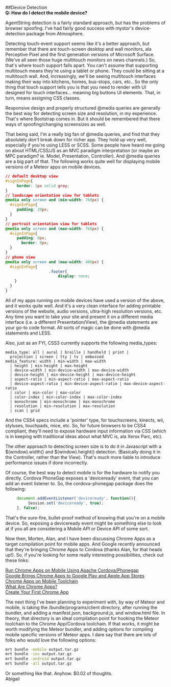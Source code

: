##Device Detection  
**Q:  How do I detect the mobile device?**  

AgentString detection is a fairly standard approach, but has the problems of browser spoofing.  I've had fairly good success with mystor's device-detection package from Atmosphere.  

Detecting touch-event support seems like it's a better approach, but remember that there are touch-screen desktop and wall monitors, ala Perceptive Pixel and the first generation versions of Microsoft Surface.  (We've all seen those huge multitouch monitors on news channels.)  So, that's where touch support falls apart. You can't assume that supporting multitouch means they're using a tablet or phone.  They could be sitting at a multitouch wall. And, increasingly, we'll be seeing multitouch interfaces making their way into kitchens, homes, bus-stops, cars, etc..  So the only thing that touch support tells you is that you need to render with UI designed for touch interfaces... meaning big buttons UI elements.  That, in turn, means assigning CSS classes. 

Responsive design and properly structured @media queries are generally the best way for detecting screen size and resolution, in my experience. That's where Bootstrap comes in.  But it should be remembered that there ways of spoofing/changing screensizes as well. 

That being said, I'm a really big fan of @media queries, and find that they absolutely *don't* break down for richer app. They hold up very well, especially if you're using LESS or SCSS.  Some people have heard me going on about HTML/CSS/JS as an MVC paradigm interpretation (or maybe an MPC paradigm?  ie. Model, Presentation, Controller).  And @media queries are a big part of that. The following works quite well for displaying mobile versions of a Meteor apps on mobile devices.  

````css
// default desktop view
#signInPage{
     border: 1px solid gray;
}
// landscape orientation view for tablets
@media only screen and (min-width: 768px) {
  #signInPage{
     padding: 20px;
  }
}
// portrait orientation view for tablets
@media only screen and (max-width: 768px) {
  #signInPage{
     padding: 0px;
       border: 0px;
  }
}
// phone view
@media only screen and (max-width: 480px) {
  #signInPage{
                   .footer{
                       display: none;
    }
  }
}
````

All of my apps running on mobile devices have used a version of the above, and it works quite well.  And it's a very clean interface for adding printable versions of the website, audio versions, ultra-high resolution versions,  etc. Any time you want to take your site and present it on a different media interface (i.e. a different Presentation/View), the @media statements are your go-to code format.  All sorts of magic can be done with @media statements and LESS.

Also, just as an FYI, CSS3 currently supports the following media_types:

````
media_type: all | aural | braille | handheld | print |
  projection | screen | tty | tv | embossed
media_feature: width | min-width | max-width
  | height | min-height | max-height
  | device-width | min-device-width | max-device-width
  | device-height | min-device-height | max-device-height
  | aspect-ratio | min-aspect-ratio | max-aspect-ratio
  | device-aspect-ratio | min-device-aspect-ratio | max-device-aspect-ratio
  | color | min-color | max-color
  | color-index | min-color-index | max-color-index
  | monochrome | min-monochrome | max-monochrome
  | resolution | min-resolution | max-resolution
  | scan | grid
````

And the CSS4 specs include a 'pointer' type, for touchscreens, kinects, wii, styluses, touchpads, mice, etc.  So, for future browsers to be CSS4 compliant, they'll need to expose hardware input information via CSS (which is in keeping with traditional ideas about what MVC is, ala Xerox Parc, etc).  

The other approach to detecting screen size is to do it in Javascript with a $(window).width() and $(window).height() detection.  (Basically doing it in the Controller, rather than the View). That's much more liable to introduce performance issues if done incorrectly.  


Of course, the best way to detect mobile is for the hardware to notify you directly.  Cordova PhoneGap exposes a 'deviceready' event, that you can add an event listener to.  So, the cordova-phonegap package does the following:

````js
     document.addEventListener('deviceready', function(){
          Session.set('deviceready', true);
     }, false);
````

That's the sure-fire, bullet-proof method of knowing that you're on a mobile device.  So, exposing a deviceready event might be something else to look at if you all are considering a Mobile API or Device API of some sort.

Now then, Morten, Alan, and I have been discussing Chrome Apps as a target compilation point for mobile apps.  And Google recently announced that they're bringing Chrome Apps to Cordova (thanks Alan, for that heads up!).  So, if you're looking for some really interesting possibilities, check out these links:
 
[Run Chrome Apps on Mobile Using Apache Cordova/Phonegap](http://blog.chromium.org/2014/01/run-chrome-apps-on-mobile-using-apache.html)  
[Google Brings Chrome Apps to Google Play and Apple App Stores](http://thenextweb.com/google/2014/01/28/google-brings-chrome-apps-android-ios-lets-developers-submit-google-play-apples-app-store/#!uauSm)  
[Chrome Apps on Mobile Toolchain](https://github.com/MobileChromeApps/mobile-chrome-apps/blob/master/README.md)  
[What Are Chrome Apps?](http://developer.chrome.com/apps/about_apps.html)   
[Create Your First Chrome App](http://developer.chrome.com/apps/first_app.html)  


The next thing I've been planning to experiment with, by way of Meteor and mobile, is taking the /bundle/programs/client directory, after running the bundler, and adding a manifest.json, background.js, and window.html file.  In theory, that directory is an ideal compilation point for hooking the Meteor toolchain to the Chrome App/Cordova toolchain.  If that works, it might be worth modifying the Meteor bundler, and adding options for compiling mobile specific versions of Meteor apps.  I dare say that there are lots of folks who would love the following options:

````sh
mrt bundle -mobile output.tar.gz
mrt bundle -ios output.tar.gz
mrt bundle -android output.tar.gz
mrt bundle -all output.tar.gz
````

Or something like that.  Anyhow.  $0.02 of thoughts.  
Abigail
